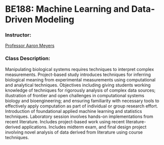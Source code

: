 # BE188: Machine Learning and Data-Driven Modeling

### Instructor: 

[Professor Aaron Meyers](https://www.bioeng.ucla.edu/aaron-meyer-ph-d/)

### Class Description:

Manipulating biological systems requires techniques to interpret complex measurements. Project-based study introduces techniques for inferring biological meaning from experimental measurements using computational and analytical techniques. Objectives including giving students working knowledge of techniques for rigorously analysis of complex data sources; illustration of frontier and open challenges in computational systems biology and bioengineering; and ensuring familiarity with necessary tools to effectively apply computation as part of individual or group research effort. Introduction of foundational applied machine learning and statistics techniques. Laboratory session involves hands-on implementations from recent literature. Includes project-based work using recent literature-derived applications. Includes midterm exam, and final design project involving novel analysis of data derived from literature using course techniques.
